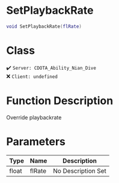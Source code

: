 # SetPlaybackRate
```lua
void SetPlaybackRate(flRate)
```
# Class
✔️ `Server: CDOTA_Ability_Nian_Dive`  
❌ `Client: undefined`  

# Function Description
Override playbackrate
# Parameters
Type|Name|Description
--|--|--
float|flRate|No Description Set

